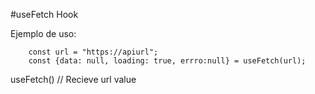 #useFetch Hook

Ejemplo de uso:
```
    const url = "https://apiurl";
    const {data: null, loading: true, errro:null} = useFetch(url);
```

useFetch() // Recieve url value